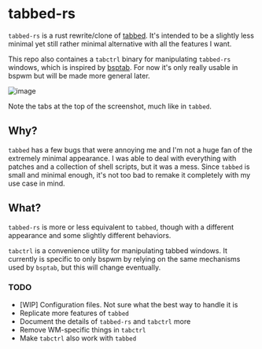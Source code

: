 
# tabbed-rs

`tabbed-rs` is a rust rewrite/clone of [tabbed](https://tools.suckless.org/tabbed/). It's intended to be a slightly less minimal yet still rather minimal alternative with all the features I want.

This repo also containes a `tabctrl` binary for manipulating `tabbed-rs` windows, which is inspired by [bsptab](https://github.com/albertored11/bsptab). For now it's only really usable in bspwm but will be made more general later.

![image](https://github.com/yrkv/tabbed-rs/assets/11140316/aa2d6e29-f345-4a6f-a945-42b1ac893295)

Note the tabs at the top of the screenshot, much like in `tabbed`.

## Why?

`tabbed` has a few bugs that were annoying me and I'm not a huge fan of the extremely minimal appearance. I was able to deal with everything with patches and a collection of shell scripts, but it was a mess. Since `tabbed` is small and minimal enough, it's not too bad to remake it completely with my use case in mind.

## What?

`tabbed-rs` is more or less equivalent to `tabbed`, though with a different appearance and some slightly different behaviors. 

`tabctrl` is a convenience utility for manipulating tabbed windows. It currently is specific to only bspwm by relying on the same mechanisms used by `bsptab`, but this will change eventually.

### TODO

- [WIP] Configuration files. Not sure what the best way to handle it is
- Replicate more features of `tabbed`
- Document the details of `tabbed-rs` and `tabctrl` more
- Remove WM-specific things in `tabctrl`
- Make `tabctrl` also work with `tabbed`
